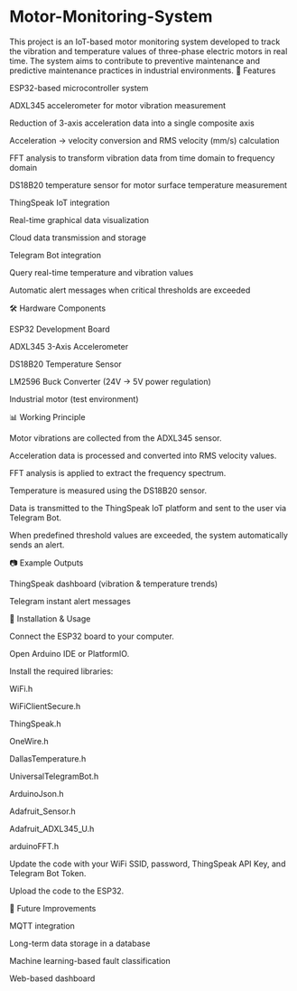 # Motor-Monitoring-System
This project is an IoT-based motor monitoring system developed to track the vibration and temperature values of three-phase electric motors in real time. The system aims to contribute to preventive maintenance and predictive maintenance practices in industrial environments.
📌 Features

ESP32-based microcontroller system

ADXL345 accelerometer for motor vibration measurement

Reduction of 3-axis acceleration data into a single composite axis

Acceleration → velocity conversion and RMS velocity (mm/s) calculation

FFT analysis to transform vibration data from time domain to frequency domain

DS18B20 temperature sensor for motor surface temperature measurement

ThingSpeak IoT integration

Real-time graphical data visualization

Cloud data transmission and storage

Telegram Bot integration

Query real-time temperature and vibration values

Automatic alert messages when critical thresholds are exceeded

🛠️ Hardware Components

ESP32 Development Board

ADXL345 3-Axis Accelerometer

DS18B20 Temperature Sensor

LM2596 Buck Converter (24V → 5V power regulation)

Industrial motor (test environment)

📊 Working Principle

Motor vibrations are collected from the ADXL345 sensor.

Acceleration data is processed and converted into RMS velocity values.

FFT analysis is applied to extract the frequency spectrum.

Temperature is measured using the DS18B20 sensor.

Data is transmitted to the ThingSpeak IoT platform and sent to the user via Telegram Bot.

When predefined threshold values are exceeded, the system automatically sends an alert.

📷 Example Outputs

ThingSpeak dashboard (vibration & temperature trends)

Telegram instant alert messages

🚀 Installation & Usage

Connect the ESP32 board to your computer.

Open Arduino IDE or PlatformIO.

Install the required libraries:

WiFi.h

WiFiClientSecure.h

ThingSpeak.h

OneWire.h

DallasTemperature.h

UniversalTelegramBot.h

ArduinoJson.h

Adafruit_Sensor.h

Adafruit_ADXL345_U.h

arduinoFFT.h

Update the code with your WiFi SSID, password, ThingSpeak API Key, and Telegram Bot Token.

Upload the code to the ESP32.

📌 Future Improvements

MQTT integration

Long-term data storage in a database

Machine learning-based fault classification

Web-based dashboard

